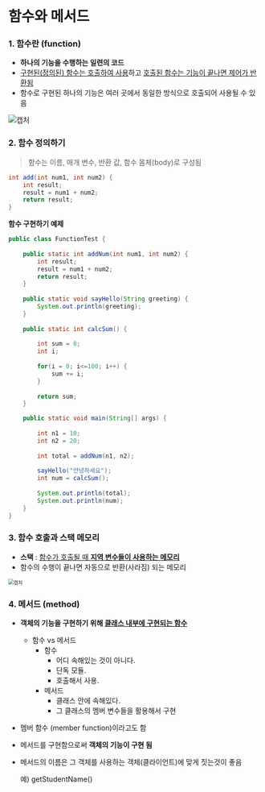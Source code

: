 # 함수와 메서드

### 1. 함수란 (function)

- **하나의 기능을 수행하는 일련의 코드**
- <u>구현된(정의된) 함수는 호출하여 사용</u>하고 <u>호출된 함수는 기능이 끝나면 제어가 반환됨</u>
- 함수로 구현된 하나의 기능은 여러 곳에서 동일한 방식으로 호출되어 사용될 수 있음

![캡처](https://user-images.githubusercontent.com/42603919/148045231-ff1004f5-5751-48ee-98c4-fc4d4e40f63a.PNG)



### 2. 함수 정의하기

>  함수는 이름, 매개 변수, 반환 값, 함수 몸체(body)로 구성됨

```java
int add(int num1, int num2) {
	int result;
	result = num1 + num2;
	return result;
}
```



**함수 구현하기 예제**

```java
public class FunctionTest {
	
	public static int addNum(int num1, int num2) {
		int result;
		result = num1 + num2;
		return result;
	}
	
	public static void sayHello(String greeting) {
		System.out.println(greeting);
	}
	
	public static int calcSum() {
		
		int sum = 0;
		int i;
		
		for(i = 0; i<=100; i++) {
			sum += i;
		}
		
		return sum;
	}

	public static void main(String[] args) {
		
		int n1 = 10;
		int n2 = 20;
		
		int total = addNum(n1, n2);
		
		sayHello("안녕하세요");
		int num = calcSum();
		
		System.out.println(total);
		System.out.println(num);
	}
}
```



### 3. 함수 호출과 스택 메모리

- **스택** : <u>함수가 호출될 때 **지역 변수들이 사용하는 메모리**</u>
- 함수의 수행이 끝나면 자동으로 반환(사라짐) 되는 메모리

<img src="https://user-images.githubusercontent.com/42603919/148045278-05fe783d-26e9-4894-ad5f-508da30a1638.PNG" alt="캡처" style="zoom:67%;" />



### 4. 메서드 (method)

- **객체의 기능을 구현하기 위해 <u>클래스 내부에 구현되는 함수</u>**

  - 함수 vs 메서드
    - 함수
      - 어디 속해있는 것이 아니다. 
      - 단독 모듈. 
      - 호출해서 사용.
    - 메서드 
      - 클래스 안에 속해있다.
      - 그 클래스의 멤버 변수들을 활용해서 구현

- 멤버 함수 (member function)이라고도 함

- 메서드를 구현함으로써 **객체의 기능이 구현 됨**

- 메서드의 이름은 그 객체를 사용하는 객체(클라이언트)에 맞게 짓는것이 좋음

  예) getStudentName()
